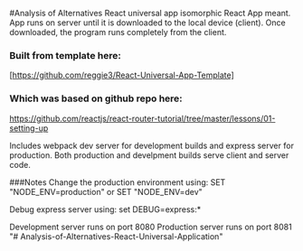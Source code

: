 #Analysis of Alternatives React universal app 
isomorphic React App meant.  App runs on server until it is downloaded to the local device (client).  Once downloaded, the program runs completely from the client.
### Built from template here:
[https://github.com/reggie3/React-Universal-App-Template]

### Which was based on github repo here: 
https://github.com/reactjs/react-router-tutorial/tree/master/lessons/01-setting-up

Includes webpack dev server for development builds and express server for production.
Both production and develpment builds serve client and server code.

###Notes
Change the production environment using:
    SET "NODE_ENV=production"
    or
    SET "NODE_ENV=dev"

Debug express server using:
    set DEBUG=express:*

Development server runs on port 8080
Production server runs on port 8081
"# Analysis-of-Alternatives-React-Universal-Application" 
